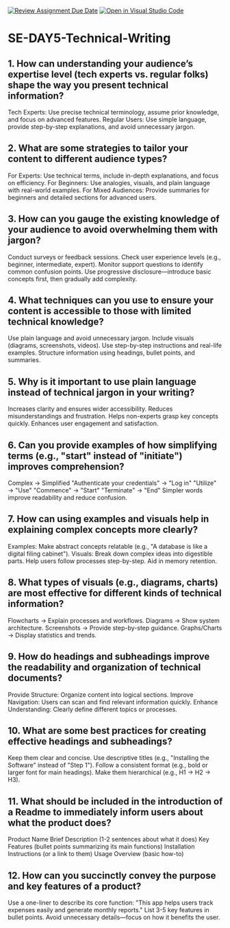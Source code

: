 [![Review Assignment Due Date](https://classroom.github.com/assets/deadline-readme-button-22041afd0340ce965d47ae6ef1cefeee28c7c493a6346c4f15d667ab976d596c.svg)](https://classroom.github.com/a/zsAR-pyY)
[![Open in Visual Studio Code](https://classroom.github.com/assets/open-in-vscode-2e0aaae1b6195c2367325f4f02e2d04e9abb55f0b24a779b69b11b9e10269abc.svg)](https://classroom.github.com/online_ide?assignment_repo_id=18650832&assignment_repo_type=AssignmentRepo)
# SE-DAY5-Technical-Writing
## 1. How can understanding your audience’s expertise level (tech experts vs. regular folks) shape the way you present technical information?
Tech Experts: Use precise technical terminology, assume prior knowledge, and focus on advanced features.
Regular Users: Use simple language, provide step-by-step explanations, and avoid unnecessary jargon.
## 2. What are some strategies to tailor your content to different audience types?
For Experts: Use technical terms, include in-depth explanations, and focus on efficiency.
For Beginners: Use analogies, visuals, and plain language with real-world examples.
For Mixed Audiences: Provide summaries for beginners and detailed sections for advanced users.
## 3. How can you gauge the existing knowledge of your audience to avoid overwhelming them with jargon?
Conduct surveys or feedback sessions.
Check user experience levels (e.g., beginner, intermediate, expert).
Monitor support questions to identify common confusion points.
Use progressive disclosure—introduce basic concepts first, then gradually add complexity.
## 4. What techniques can you use to ensure your content is accessible to those with limited technical knowledge?
Use plain language and avoid unnecessary jargon.
Include visuals (diagrams, screenshots, videos).
Use step-by-step instructions and real-life examples.
Structure information using headings, bullet points, and summaries.
## 5. Why is it important to use plain language instead of technical jargon in your writing?
Increases clarity and ensures wider accessibility.
Reduces misunderstandings and frustration.
Helps non-experts grasp key concepts quickly.
Enhances user engagement and satisfaction.
## 6. Can you provide examples of how simplifying terms (e.g., "start" instead of "initiate") improves comprehension?
Complex → Simplified
"Authenticate your credentials" → "Log in"
"Utilize" → "Use"
"Commence" → "Start"
"Terminate" → "End"
Simpler words improve readability and reduce confusion.
## 7. How can using examples and visuals help in explaining complex concepts more clearly?
Examples: Make abstract concepts relatable (e.g., "A database is like a digital filing cabinet").
Visuals:
Break down complex ideas into digestible parts.
Help users follow processes step-by-step.
Aid in memory retention.
## 8. What types of visuals (e.g., diagrams, charts) are most effective for different kinds of technical information?
Flowcharts → Explain processes and workflows.
Diagrams → Show system architecture.
Screenshots → Provide step-by-step guidance.
Graphs/Charts → Display statistics and trends.
## 9. How do headings and subheadings improve the readability and organization of technical documents?
Provide Structure: Organize content into logical sections.
Improve Navigation: Users can scan and find relevant information quickly.
Enhance Understanding: Clearly define different topics or processes.

## 10. What are some best practices for creating effective headings and subheadings?
Keep them clear and concise.
Use descriptive titles (e.g., "Installing the Software" instead of "Step 1").
Follow a consistent format (e.g., bold or larger font for main headings).
Make them hierarchical (e.g., H1 → H2 → H3).
## 11. What should be included in the introduction of a Readme to immediately inform users about what the product does?
Product Name
Brief Description (1-2 sentences about what it does)
Key Features (bullet points summarizing its main functions)
Installation Instructions (or a link to them)
Usage Overview (basic how-to)

## 12. How can you succinctly convey the purpose and key features of a product?
Use a one-liner to describe its core function:
"This app helps users track expenses easily and generate monthly reports."
List 3-5 key features in bullet points.
Avoid unnecessary details—focus on how it benefits the user.
